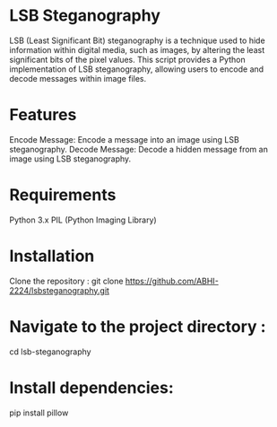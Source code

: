 # LSB Steganography

LSB (Least Significant Bit) steganography is a technique used to hide information within digital media, such as images, by altering the least significant bits of the pixel values. This script provides a Python implementation of LSB steganography, allowing users to encode and decode messages within image files.

# Features
Encode Message: Encode a message into an image using LSB steganography.
Decode Message: Decode a hidden message from an image using LSB steganography.

# Requirements
Python 3.x
PIL (Python Imaging Library)

# Installation
Clone the repository : git clone https://github.com/ABHI-2224/lsbsteganography.git

# Navigate to the project directory : 
cd lsb-steganography

# Install dependencies:
pip install pillow


